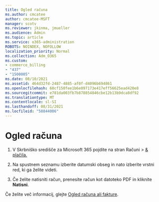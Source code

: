```yaml
---
title: Ogled računa
ms.author: cmcatee
author: cmcatee-MSFT
manager: scotv
ms.reviewer: jkinma, jmueller
ms.audience: Admin
ms.topic: article
ms.service: o365-administration
ROBOTS: NOINDEX, NOFOLLOW
localization_priority: Normal
ms.collection: Adm_O365
ms.custom:
- commerce_billing
- "437"
- "1500005"
ms.date: 08/10/2021
ms.assetid: 464d32fd-2487-4885-af0f-d4096b694861
ms.openlocfilehash: 60cf150fee1b6e097173e417eff56625ead420e8
ms.sourcegitcommit: e781da003fb7b878854846cbe12b13b9dca8df92
ms.translationtype: MT
ms.contentlocale: sl-SI
ms.lasthandoff: 08/31/2021
ms.locfileid: "58844006"
---
```

# <a name="view-my-bill-or-invoice"></a>Ogled računa

1. V Skrbniško središče za Microsoft 365 pojdite na stran  Računi \> [& plačila.](https://go.microsoft.com/fwlink/p/?linkid=848039)

2. Na spustnem seznamu izberite datumski obseg in nato izberite vrstni red, ki ga želite videti.

3. Če želite natisniti račun, prenesite račun kot datoteko PDF in kliknite **Natisni**.

Če želite več informacij, glejte [Ogled računa ali fakture](https://docs.microsoft.com/microsoft-365/commerce/billing-and-payments/view-your-bill-or-invoice).
